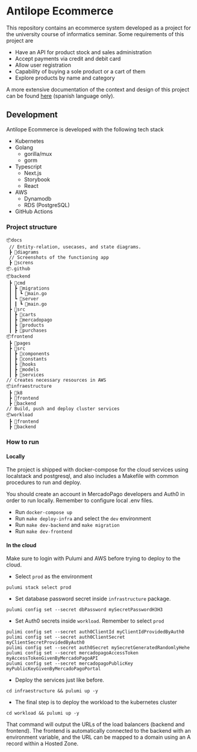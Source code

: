 # Antilope Ecommerce

This repository contains an ecommerce system developed
as a project for the university course of informatics seminar.
Some requirements of this project are

- Have an API for product stock and sales administration
- Accept payments via credit and debit card
- Allow user registration
- Capability of buying a sole product or a cart of them
- Explore products by name and category

A more extensive documentation of the context and design of this project
can be found [here](https://docs.google.com/document/d/1hI4huRD1ojuUk7dDCXsh_FNm9_rkRrWt/edit?usp=sharing&ouid=104504820085978477639&rtpof=true&sd=true) (spanish language only).

## Development

Antilope Ecommerce is developed with the following tech stack

- Kubernetes
- Golang
  - gorilla/mux
  - gorm
- Typescript
  - Next.js
  - Storybook
  - React
- AWS
  - Dynamodb
  - RDS (PostgreSQL)
- GitHub Actions

### Project structure

```
📦docs
 // Entity-relation, usecases, and state diagrams.
 ┣ 📂diagrams
 // Screenshots of the functioning app
 ┣ 📂screns
📦.github
📦backend
 ┣ 📂cmd
 ┃ ┣ 📂migrations
 ┃ ┃ ┗ 📜main.go
 ┃ ┗ 📂server
 ┃ ┃ ┗ 📜main.go
 ┣ 📂src
 ┃ ┣ 📂carts
 ┃ ┣ 📂mercadopago
 ┃ ┣ 📂products
 ┃ ┣ 📂purchases
📦frontend
 ┣ 📂pages
 ┣ 📂src
 ┃ ┣ 📂components
 ┃ ┣ 📂constants
 ┃ ┣ 📂hooks
 ┃ ┣ 📂models
 ┃ ┣ 📂services
// Creates necessary resources in AWS
📦infraestructure
 ┣ 📂k8
 ┣ 📂frontend
 ┣ 📂backend
// Build, push and deploy cluster services
📦workload
 ┣ 📂frontend
 ┣ 📂backend
```

### How to run

#### Locally

The project is shipped with docker-compose for the cloud services
using localstack and postgresql, and also includes a Makefile with common procedures to run and deploy.

You should create an account in MercadoPago developers and Auth0 in order to run locally. Remember to configure local .env files.

- Run `docker-compose up`
- Run `make deploy-infra` and select the `dev` environment
- Run `make dev-backend` and `make migration`
- Run `make dev-frontend`

#### In the cloud

Make sure to login with Pulumi and AWS before trying to deploy to the cloud.

- Select `prod` as the environment

```
pulumi stack select prod
```

- Set database password secret inside `infrastructure` package.

`pulumi config set --secret dbPassword mySecretPasswordH3H3`

- Set Auth0 secrets inside `workload`. Remember to select `prod`

```
pulimi config set --secret auth0ClientId myClientIdProvidedByAuth0
pulimi config set --secret auth0ClientSecret myClientSecretProvidedByAuth0
pulimi config set --secret auth0Secret mySecretGeneratedRandomlyHehe
pulumi config set --secret mercadopagoAccessToken myAccessTokenGivenByMercadoPagoAPI
pulumi config set --secret mercadopagoPublicKey myPublicKeyGivenByMercadoPagoPortal
```

- Deploy the services just like before.

```
cd infraestructure && pulumi up -y
```

- The final step is to deploy the workload to the kubernetes cluster

```
cd workload && pulumi up -y
```

That command will output the URLs of the load balancers (backend and frontend).
The frontend is automatically connected to the backend with an environment variable,
and the URL can be mapped to a domain using an A record within a Hosted Zone.
